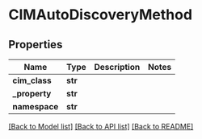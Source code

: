 # CIMAutoDiscoveryMethod

## Properties
Name | Type | Description | Notes
------------ | ------------- | ------------- | -------------
**cim_class** | **str** |  | 
**_property** | **str** |  | 
**namespace** | **str** |  | 

[[Back to Model list]](../README.md#documentation-for-models) [[Back to API list]](../README.md#documentation-for-api-endpoints) [[Back to README]](../README.md)

